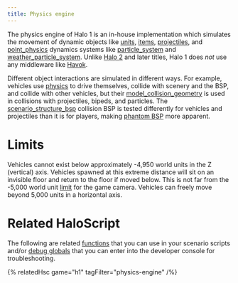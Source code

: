 ```yaml
---
title: Physics engine
---
```

The physics engine of Halo 1 is an in-house implementation which simulates the movement of dynamic objects like [units](~unit), [items](~item), [projectiles](~projectile), and [point_physics](~) dynamics systems like [particle_system](~) and [weather_particle_system](~). Unlike [Halo 2](~h2) and later titles, Halo 1 does _not_ use any middleware like [Havok][].

Different object interactions are simulated in different ways. For example, vehicles use [physics](~) to drive themselves, collide with scenery and the BSP, and collide with other vehicles, but their [model_collision_geometry](~) is used in collisions with projectiles, bipeds, and particles. The [scenario_structure_bsp](~) collision BSP is tested differently for vehicles and projectiles than it is for players, making [phantom BSP](~scenario_structure_bsp#phantom-bsp) more apparent.

[havok]: https://en.wikipedia.org/wiki/Havok_%28software%29

# Limits
Vehicles cannot exist below approximately -4,950 world units in the Z (vertical) axis. Vehicles spawned at this extreme distance will sit on an invisible floor and return to the floor if moved below. This is not far from the -5,000 world unit [limit](~renderer#limits) for the game camera. Vehicles can freely move beyond 5,000 units in a horizontal axis.

# Related HaloScript
The following are related [functions](~scripting#functions) that you can use in your scenario scripts and/or [debug globals](~scripting#external-globals) that you can enter into the developer console for troubleshooting.

{% relatedHsc game="h1" tagFilter="physics-engine" /%}